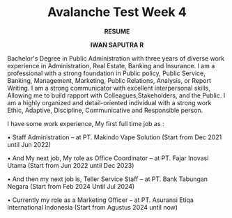 <!DOCTYPE html>
<html>
<head>

</head>
<body>

<h1 style="text-align:center;">Avalanche Test Week 4</h1>
<p style="text-align:center;"><b>RESUME</b>
<p style="text-align:center;"><b>IWAN SAPUTRA R</b>


<p>Bachelor's Degree in Public Administration with three years of diverse work experience in Administration, Real Estate, Banking and Insurance. I am a professional with a strong foundation in Public policy, Public Service, Banking, Management, Marketing, Public Relations, Analysis, or Report Writing. I am a strong communicator with excellent interpersonal skills, Allowing me to build rapport with Colleagues,Stakeholders, and the Public. I am a highly organized and detail-oriented individual with a strong work Ethic,
Adaptive, Discipline, Communicative and Responsible person. </p2>

<p>I have some work experience, My first full time job as :</p3>
<p>•	Staff Administration – at PT. Makindo Vape Solution (Start from Dec 2021 until Jun 2022)</p4>
<p>•	And My next job, My role as Office Coordinator – at PT. Fajar Inovasi Utama (Start from Jun 2022 until Dec 2023)</p5>
<p>•	And then my next job is, Teller Service Staff – at PT. Bank Tabungan Negara (Start from Feb 2024 Until Jul 2024)</p6>
<p>•	Currently my role as a Marketing Officer – at PT. Asuransi Etiqa International Indonesia (Start from Agustus 2024 until now)</p7>



</html>
